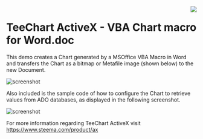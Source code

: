 <a href="https://www.steema.com/product/ax">
<img align="right" src="http://www.teechart.net/img/logos/teechart_ax.png">
</a>

TeeChart ActiveX - VBA Chart macro for Word.doc
==================================

This demo creates a Chart generated by a MSOffice VBA Macro in Word and transfers the Chart as a bitmap or Metafile image (shown below) to the new Document.

![screenshot](https://github.com/Steema/TeeChart-ActiveX-samples/blob/master/MSOffice/VBA%20Word/images/TeeChartAX-WordMacro.png?raw=true "TeeChart ActiveX - Word Macro demo")

Also included is the sample code of how to configure the Chart to retrieve values from ADO databases, as displayed in the following screenshot.

![screenshot](https://github.com/Steema/TeeChart-ActiveX-samples/blob/master/MSOffice/VBA%20Word/images/TeeChartAX-ADOWordMacro.png?raw=true "TeeChart ActiveX - ADO Word Macro demo")

For more information regarding TeeChart ActiveX visit https://www.steema.com/product/ax